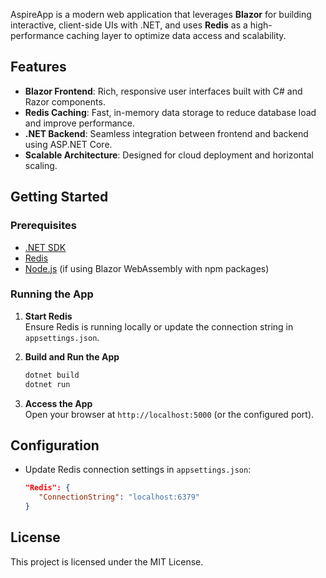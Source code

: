 AspireApp is a modern web application that leverages **Blazor** for building interactive, client-side UIs with .NET, and uses **Redis** as a high-performance caching layer to optimize data access and scalability.

## Features

- **Blazor Frontend**: Rich, responsive user interfaces built with C# and Razor components.
- **Redis Caching**: Fast, in-memory data storage to reduce database load and improve performance.
- **.NET Backend**: Seamless integration between frontend and backend using ASP.NET Core.
- **Scalable Architecture**: Designed for cloud deployment and horizontal scaling.

## Getting Started

### Prerequisites

- [.NET SDK](https://dotnet.microsoft.com/download)
- [Redis](https://redis.io/download)
- [Node.js](https://nodejs.org/) (if using Blazor WebAssembly with npm packages)

### Running the App

1. **Start Redis**  
    Ensure Redis is running locally or update the connection string in `appsettings.json`.

2. **Build and Run the App**
    ```bash
    dotnet build
    dotnet run
    ```

3. **Access the App**  
    Open your browser at `http://localhost:5000` (or the configured port).

## Configuration

- Update Redis connection settings in `appsettings.json`:
  ```json
  "Redis": {
     "ConnectionString": "localhost:6379"
  }
  ```

## License

This project is licensed under the MIT License.
